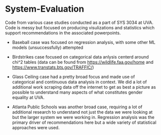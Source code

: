 # System-Evaluation
Code from various case studies conducted as a part of SYS 3034 at UVA. Code is messy but focused on producing visulizations and statistics which support recommendations in the associated powerpoints.

- Baseball case was focused on regression analysis, with some other ML models (unsuccessfully) attempted

- Birdstrikes case focused on categorical data anlysis centerd around chi^2 tables (data can be found from https://wildlife.faa.gov/home and https://www.transtats.bts.gov/TRAFFIC/)

- Glass Ceiling case had a pretty broad focus and made use of categorical and continuous data analysis in context. We did a lot of additional work scraping data off the internet to get as best a picture as possible to understand many aspects of what constitutes gender equality at UVA.

- Atlanta Public Schools was another broad case, requiring a lot of additional research to understand not just the data we were looking at but the larger system we were working in. Regression analysis was the primary driver of recommendations here but a wide variety of statistical approaches were used. 
